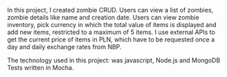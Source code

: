 In this project, I created zombie CRUD. Users can view a list of zombies, zombie details like name and creation date. Users can view zombie inventory, pick currency in which the total value of items is displayed and add new items, restricted to a maximum of 5 items. 
 I use external APIs to get the current price of items in PLN, which have to be requested once a day and daily exchange rates from NBP. 

The technology used in this project: was javascript, Node.js and MongoDB Tests written in Mocha.
